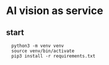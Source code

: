 
# AI vision as service


## start

```
  python3 -m venv venv
  source venv/bin/activate
  pip3 install -r requirements.txt

```